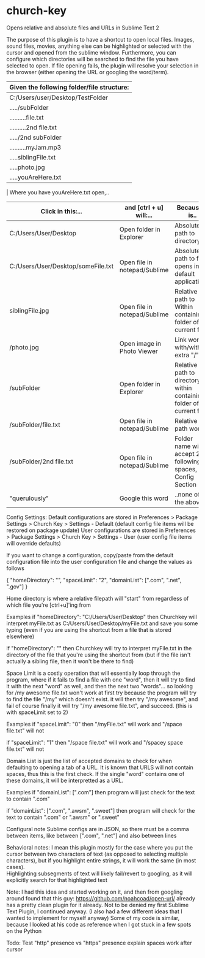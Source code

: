 # church-key
Opens relative and absolute files and URLs in Sublime Text 2

The purpose of this plugin is to have a shortcut to open local files.  Images, sound files, movies, anything else can be highlighted or selected with the cursor and opened from the sublime window.  Furthermore, you can configure which directories will be searched to find the file you have selected to open.  If file opening fails, the plugin will resolve your selection in the browser (either opening the URL or googling the word/term).

|Given the following folder/file structure:|
|---------|
|C:/Users/user/Desktop/TestFolder|
|...../subFolder|
|..........file.txt|
|..........2nd file.txt|
|...../2nd subFolder|
|..........myJam.mp3|
|.....siblingFile.txt|
|.....photo.jpg|
|.....youAreHere.txt|
|
Where you have youAreHere.txt open,..

Click in this:...			|  and [ctrl + u] will:...			| 	Because it is.. 
-------- | ------- | -----
C:/Users/User/Desktop		| Open folder in Explorer			| 	Absolute path to directory
C:/Users/User/Desktop/someFile.txt | Open file in notepad/Sublime | Absolute path to file opens in default application
siblingFile.jpg 			| Open file in notepad/Sublime		| Relative path to Within containing folder of current file
/photo.jpg 					| Open image in Photo Viewer		| 	Link works with/without extra "/"s
/subFolder					| Open folder in Explorer			| 	Relative path to directory within containing folder of current file
/subFolder/file.txt 		| Open file in notepad/Sublime 		| Relative path works
/subFolder/2nd file.txt 	| Open file in notepad/Sublime		| Folder name will accept 2 following spaces, see Config Section
"querulously" 				| Google this word 					| ..none of the above



Config Settings:
Default configurations are stored in Preferences > Package Settings > Church Key > Settings - Default
	(default config file items will be restored on package update)
User configurations are stored in Preferences > Package Settings > Church Key > Settings - User
	(user config file items will override defaults)

If you want to change a configuration, copy/paste from the default configuration file into the user configuration file and change the values as follows

{
	"homeDirectory": "",
	"spaceLimit": "2",
	"domainList": [".com", ".net", ".gov"]
}

Home directory is where a relative filepath will "start" from regardless of which file you're [ctrl+u]'ing from

Examples
if "homeDirectory": "C:/Users/User/Desktop"
then Churchkey will interpret myFile.txt as  C:/Users/User/Desktop/myFile.txt and save you some typing
	(even if you are using the shortcut from a file that is stored elsewhere)

if "homeDirectory": ""
then Churchkey will try to interpret myFile.txt in the directory of the file that you're using the shortcut from
	(but if the file isn't actually a sibling file, then it won't be there to find)


Space Limit is a costly operation that will essentially loop through the program, where if it fails to find a file with one "word", then it will try to find it with the next "word" as well, and then the next two "words"...
	so looking for /my awesome file.txt won't work at first try because the program will try to find the file "/my" which doesn't exist.
	it will then try "/my awesome", and fail of course
	finally it will try "/my awesome file.txt", and succeed.  (this is with spaceLimit set to 2)

Examples
if "spaceLimit": "0"
then "/myFile.txt" will work and "/space file.txt" will not

if "spaceLimit": "1"
then "/space file.txt" will work and "/spacey space file.txt" will not

Domain List is just the list of accepted domains to check for when defaulting to opening a tab of a URL.
	It is known that URLS will not contain spaces, thus this is the first check.  If the single "word" contains one of these domains, it will be interpretted as a URL.

Examples
if "domainList": [".com"] 
then program will just check for the text to contain ".com"

if "domainList": [".com", ".awsm", ".sweet"] 
then program will check for the text to contain ".com" or ".awsm" or ".sweet"


Configural note
Sublime configs are in JSON, so there must be a comma between items, like between [".com", ".net"] and also between lines

Behavioral notes:
I mean this plugin mostly for the case where you put the cursor between two characters of text (as opposed to selecting multiple characters), but if you highlight entire strings, it will work the same (in most cases).  
Highlighting subsegments of text will likely fail/revert to googling, as it will explicitly search for that highlighted text

Note:
I had this idea and started working on it, and then from googling around found that this guy:
https://github.com/noahcoad/open-url/
already has a pretty clean plugin for it already.  Not to be denied my first Sublime Text Plugin, I continued anyway.
(I also had a few different ideas that I wanted to implement for myself anyway)
Some of my code is similar, because I looked at his code as reference when I got stuck in a few spots on the Python

Todo:
Test "http" presence vs "https" presence
explain spaces work after cursor


